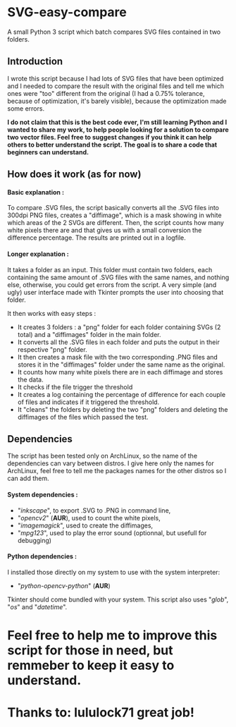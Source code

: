 # SVG-easy-compare
A small Python 3 script which batch compares SVG files contained in two folders.

## Introduction

I wrote this script because I had lots of SVG files that have been optimized and I needed to compare the result with the original files and tell me which ones were "too" different from the original (I had a 0.75% tolerance, because of optimization, it's barely visible), because the optimization made some errors.

**I do not claim that this is the best code ever, I'm still learning Python and I wanted to share my work, to help people looking for a solution to compare two vector files. Feel free to suggest changes if you think it can help others to better understand the script. The goal is to share a code that beginners can understand.**

## How does it work (as for now)

#### Basic explanation :
To compare .SVG files, the script basically converts all the .SVG files into 300dpi PNG files, creates a "diffimage", which is a mask showing in white which areas of the 2 SVGs are different. Then, the script counts how many white pixels there are and that gives us with a small conversion the difference percentage. The results are printed out in a logfile.

#### Longer explanation : 
It takes a folder as an input. This folder must contain two folders, each containing the same amount of .SVG files with the same names, and nothing else, otherwise, you could get errors from the script.
A very simple (and ugly) user interface made with Tkinter prompts the user into choosing that folder.

It then works with easy steps :
- It creates 3 folders : a "png" folder for each folder containing SVGs (2 total) and a "diffimages" folder in the main folder.
- It converts all the .SVG files in each folder and puts the output in their respective "png" folder.
- It then creates a mask file with the two corresponding .PNG files and stores it in the "diffimages" folder under the same name as the original.
- It counts how many white pixels there are in each diffimage and stores the data.
- It checks if the file trigger the threshold
- It creates a log containing the percentage of difference for each couple of files and indicates if it triggered the threshold.
- It "cleans" the folders by deleting the two "png" folders and deleting the diffimages of the files which passed the test.

## Dependencies

The script has been tested only on ArchLinux, so the name of the dependencies can vary between distros. I give here only the names for ArchLinux, feel free to tell me the packages names for the other distros so I can add them.

#### System dependencies :
- "*inkscape*", to export .SVG to .PNG in command line,
- "*opencv2*" (**AUR**), used to count the white pixels,
- "*imagemagick*", used to create the diffimages,
- "*mpg123*", used to play the error sound (optionnal, but usefull for debugging)

#### Python dependencies :
I installed those directly on my system to use with the system interpreter:
- "*python-opencv-python*" (**AUR**)

Tkinter should come bundled with your system.
This script also uses "*glob*", "*os*" and "*datetime*".

# Feel free to help me to improve this script for those in need, but remmeber to keep it easy to understand.


# Thanks to: lululock71 great job!


